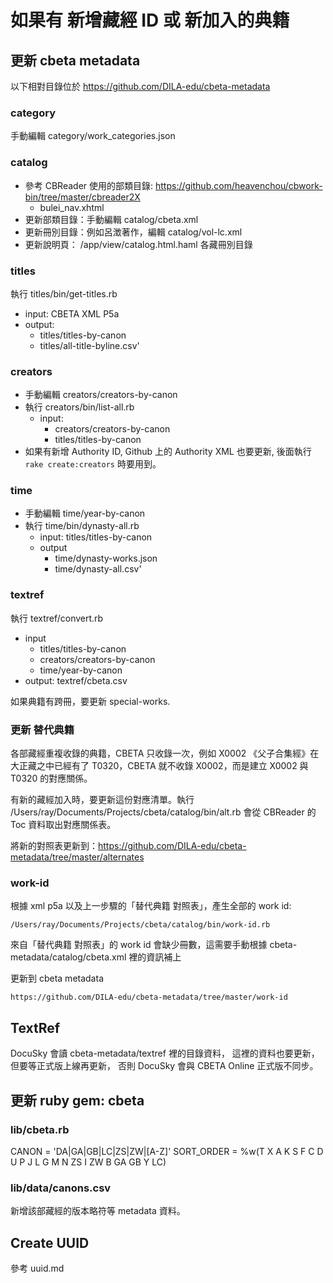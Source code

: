# 如果有 新增藏經 ID 或 新加入的典籍

## 更新 cbeta metadata

以下相對目錄位於 <https://github.com/DILA-edu/cbeta-metadata>

### category

手動編輯 category/work_categories.json

### catalog

* 參考 CBReader 使用的部類目錄: <https://github.com/heavenchou/cbwork-bin/tree/master/cbreader2X>
  * bulei_nav.xhtml
* 更新部類目錄：手動編輯 catalog/cbeta.xml
* 更新冊別目錄：例如呂澂著作，編輯 catalog/vol-lc.xml
* 更新說明頁： /app/view/catalog.html.haml 各藏冊別目錄

### titles

執行 titles/bin/get-titles.rb

* input: CBETA XML P5a
* output:
  * titles/titles-by-canon
  * titles/all-title-byline.csv'

### creators

* 手動編輯 creators/creators-by-canon
* 執行 creators/bin/list-all.rb
  * input:
    * creators/creators-by-canon
    * titles/titles-by-canon
* 如果有新增 Authority ID, Github 上的 Authority XML 也要更新, 後面執行 `rake create:creators` 時要用到。

### time

* 手動編輯 time/year-by-canon
* 執行 time/bin/dynasty-all.rb
  * input: titles/titles-by-canon
  * output
    * time/dynasty-works.json
    * time/dynasty-all.csv'

### textref

執行 textref/convert.rb

* input
  * titles/titles-by-canon
  * creators/creators-by-canon
  * time/year-by-canon
* output: textref/cbeta.csv

如果典籍有跨冊，要更新 special-works.

### 更新 替代典籍

各部藏經重複收錄的典籍，CBETA 只收錄一次，例如 X0002 《父子合集經》在大正藏之中已經有了 T0320，CBETA 就不收錄 X0002，而是建立 X0002 與 T0320 的對應關係。

有新的藏經加入時，要更新這份對應清單。執行 /Users/ray/Documents/Projects/cbeta/catalog/bin/alt.rb 會從 CBReader 的 Toc 資料取出對應關係表。

將新的對照表更新到：<https://github.com/DILA-edu/cbeta-metadata/tree/master/alternates>

### work-id

根據 xml p5a 以及上一步驟的「替代典籍 對照表」，產生全部的 work id:

    /Users/ray/Documents/Projects/cbeta/catalog/bin/work-id.rb

來自「替代典籍 對照表」的 work id 會缺少冊數，這需要手動根據 cbeta-metadata/catalog/cbeta.xml 裡的資訊補上

更新到 cbeta metadata

    https://github.com/DILA-edu/cbeta-metadata/tree/master/work-id

## TextRef

DocuSky 會讀 cbeta-metadata/textref 裡的目錄資料，
這裡的資料也要更新，但要等正式版上線再更新，
否則 DocuSky 會與 CBETA Online 正式版不同步。

## 更新 ruby gem: cbeta

### lib/cbeta.rb

  CANON = 'DA|GA|GB|LC|ZS|ZW|[A-Z]'
  SORT_ORDER = %w(T X A K S F C D U P J L G M N ZS I ZW B GA GB Y LC)

### lib/data/canons.csv

新增該部藏經的版本略符等 metadata 資料。

## Create UUID

參考 uuid.md

